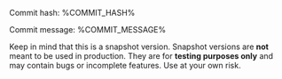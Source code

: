 Commit hash: %COMMIT_HASH%

Commit message: %COMMIT_MESSAGE%

Keep in mind that this is a snapshot version. Snapshot versions are **not** meant to be used in production. They are for **testing purposes only** and may contain bugs or incomplete features. Use at your own risk.